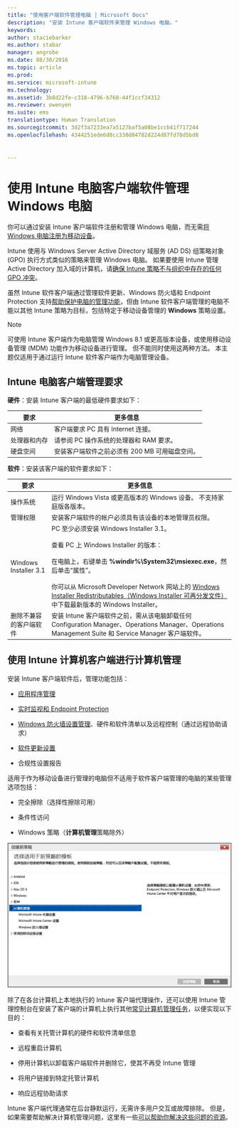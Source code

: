 ```yaml
---
title: "使用客户端软件管理电脑 | Microsoft Docs"
description: "安装 Intune 客户端软件来管理 Windows 电脑。"
keywords: 
author: staciebarker
ms.author: stabar
manager: angrobe
ms.date: 08/30/2016
ms.topic: article
ms.prod: 
ms.service: microsoft-intune
ms.technology: 
ms.assetid: 3b8d22fe-c318-4796-b760-44f1ccf34312
ms.reviewer: owenyen
ms.suite: ems
translationtype: Human Translation
ms.sourcegitcommit: 3d2f3a7233ea7a5127baf5a08be1ccb41f717244
ms.openlocfilehash: 4344251ede6d8cc338d84782d224d87fd78d5bd8


---
```


# <a name="manage-windows-pcs-with-intune-pc-client-software"></a>使用 Intune 电脑客户端软件管理 Windows 电脑
你可以通过安装 Intune 客户端软件注册和管理 Windows 电脑，而无需[将 Windows 电脑注册为移动设备](set-up-windows-device-management-with-microsoft-intune.md)。

Intune 使用与 Windows Server Active Directory 域服务 (AD DS) 组策略对象 (GPO) 执行方式类似的策略来管理 Windows 电脑。 如果要使用 Intune 管理 Active Directory 加入域的计算机，请[确保 Intune 策略不与组织中存在的任何 GPO 冲突](resolve-gpo-and-microsoft-intune-policy-conflicts.md)。

虽然 Intune 软件客户端通过管理软件更新、Windows 防火墙和 Endpoint Protection 支持[帮助保护电脑的管理功能](policies-to-protect-windows-pcs-in-microsoft-intune.md)，但由 Intune 软件客户端管理的电脑不能以其他 Intune 策略为目标，包括特定于移动设备管理的 **Windows** 策略设置。

> [!NOTE]
> 可使用 Intune 客户端作为电脑管理 Windows 8.1 或更高版本设备，或使用移动设备管理 (MDM) 功能作为移动设备进行管理。 但不能同时使用这两种方法。 本主题仅适用于通过运行 Intune 软件客户端作为电脑管理设备。

## <a name="requirements-for-intune-pc-client-management"></a>Intune 电脑客户端管理要求

**硬件**：安装 Intune 客户端的最低硬件要求如下：

|要求|更多信息|
|---------------|--------------------|
|网络|客户端要求 PC 具有 Internet 连接。|
|处理器和内存|请参阅 PC 操作系统的处理器和 RAM 要求。|
|硬盘空间|安装客户端软件之前必须有 200 MB 可用磁盘空间。|

**软件**：安装该客户端的软件要求如下：

|要求|更多信息|
|---------------|--------------------|
|操作系统 | 运行 Windows Vista 或更高版本的 Windows 设备。 不支持家庭版各版本。|
|管理权限|安装客户端软件的帐户必须具有该设备的本地管理员权限。|
|Windows Installer 3.1|PC 至少必须安装 Windows Installer 3.1。<br /><br />查看 PC 上 Windows Installer 的版本：<br /><br />  在电脑上，右键单击 **%windir%\System32\msiexec.exe**，然后单击“属性”。<br /><br />你可以从 Microsoft Developer Network 网站上的 [Windows Installer Redistributables（Windows Installer 可再分发文件）](http://go.microsoft.com/fwlink/?LinkID=234258) 中下载最新版本的 Windows Installer。|
|删除不兼容的客户端软件|安装 Intune 客户端软件之前，需从该电脑卸载任何 Configuration Manager、Operations Manager、Operations Management Suite 和 Service Manager 客户端软件。|

## <a name="computer-management-with-the-intune-computer-client"></a>使用 Intune 计算机客户端进行计算机管理
安装 Intune 客户端软件后，管理功能包括： 

- [应用程序管理](deploy-apps-in-microsoft-intune.md)

- [实时监视和 Endpoint Protection](help-secure-windows-pcs-with-endpoint-protection-for-microsoft-intune.md)

- [Windows 防火墙设置管理](help-protect-windows-pcs-using-windows-firewall-policies-in-microsoft-intune.md)、硬件和软件清单以及远程控制（通过远程协助请求）

- [软件更新设置](keep-windows-pcs-up-to-date-with-software-updates-in-microsoft-intune.md)

- 合规性设置报告

适用于作为移动设备进行管理的电脑但不适用于软件客户端管理的电脑的某些管理选项包括：

-   完全擦除（选择性擦除可用）

-   条件性访问

-   Windows 策略（**计算机管理**策略除外）

  ![用于 Windows 电脑的策略模板](../media/pc_policy_template.png)

除了在各台计算机上本地执行的 Intune 客户端代理操作，还可以使用 Intune 管理控制台在安装了客户端的计算机上执行其他[常见计算机管理任务](common-windows-pc-management-tasks-with-the-microsoft-intune-computer-client.md)，以便实现以下目的：

-   查看有关托管计算机的硬件和软件清单信息

-   远程重启计算机

-   停用计算机以卸载客户端软件并删除它，使其不再受 Intune 管理

-   将用户链接到特定托管计算机

-   响应远程协助请求

Intune 客户端代理通常在后台静默运行，无需许多用户交互或故障排除。 但是，如果需要帮助解决计算机管理问题，这里有一些[可以帮助你解决这些问题的资源](/intune/troubleshoot/troubleshoot-client-setup-in-microsoft-intune)。



<!--HONumber=Dec16_HO3-->



